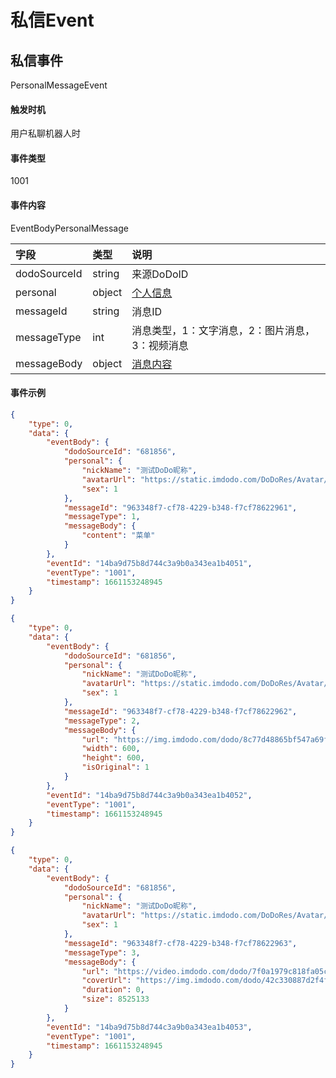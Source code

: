 # 私信Event


## 私信事件

PersonalMessageEvent

#### 触发时机

用户私聊机器人时

#### 事件类型

1001

#### 事件内容

EventBodyPersonalMessage

|字段|类型|说明|
|:---------------|:-----|:---------------|
|dodoSourceId|string|来源DoDoID|
|personal|object|[个人信息](../api/message.md#个人信息)|
|messageId|string|消息ID|
|messageType|int|消息类型，1：文字消息，2：图片消息，3：视频消息|
|messageBody|object|[消息内容](../api/message.md#消息内容)|

#### 事件示例

<CodeGroup>
  <CodeGroupItem title="1 - 文字消息" active>

```json
{
    "type": 0,
    "data": {
        "eventBody": {
            "dodoSourceId": "681856",
            "personal": {
                "nickName": "测试DoDo昵称",
                "avatarUrl": "https://static.imdodo.com/DoDoRes/Avatar/6.png",
                "sex": 1
            },
            "messageId": "963348f7-cf78-4229-b348-f7cf78622961",
            "messageType": 1,
            "messageBody": {
                "content": "菜单"
            }
        },
        "eventId": "14ba9d75b8d744c3a9b0a343ea1b4051",
        "eventType": "1001",
        "timestamp": 1661153248945
    }
}
```

  </CodeGroupItem>

 <CodeGroupItem title="2 - 图片消息">

```json
{
    "type": 0,
    "data": {
        "eventBody": {
            "dodoSourceId": "681856",
            "personal": {
                "nickName": "测试DoDo昵称",
                "avatarUrl": "https://static.imdodo.com/DoDoRes/Avatar/6.png",
                "sex": 1
            },
            "messageId": "963348f7-cf78-4229-b348-f7cf78622962",
            "messageType": 2,
            "messageBody": {
                "url": "https://img.imdodo.com/dodo/8c77d48865bf547a69fb3bba6228760c.png",
                "width": 600,
                "height": 600,
                "isOriginal": 1
            }
        },
        "eventId": "14ba9d75b8d744c3a9b0a343ea1b4052",
        "eventType": "1001",
        "timestamp": 1661153248945
    }
}
```

  </CodeGroupItem>

   <CodeGroupItem title="3 - 视频消息">

```json
{
    "type": 0,
    "data": {
        "eventBody": {
            "dodoSourceId": "681856",
            "personal": {
                "nickName": "测试DoDo昵称",
                "avatarUrl": "https://static.imdodo.com/DoDoRes/Avatar/6.png",
                "sex": 1
            },
            "messageId": "963348f7-cf78-4229-b348-f7cf78622963",
            "messageType": 3,
            "messageBody": {
                "url": "https://video.imdodo.com/dodo/7f0a1979c818fa05cf7bdeae20aad24b.mp4",
                "coverUrl": "https://img.imdodo.com/dodo/42c330887d2f4fa5bebbde53653443cd.png",
                "duration": 0,
                "size": 8525133
            }
        },
        "eventId": "14ba9d75b8d744c3a9b0a343ea1b4053",
        "eventType": "1001",
        "timestamp": 1661153248945
    }
}
```

  </CodeGroupItem>

</CodeGroup>